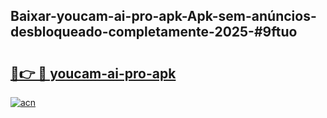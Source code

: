 ## Baixar-youcam-ai-pro-apk-Apk-sem-anúncios-desbloqueado-completamente-2025-#9ftuo

# <h2><a href="https://ainizakaria.my?title=youcam-ai-pro-apk&ref=22M">🔗👉 🔴 youcam-ai-pro-apk</a></h2>

[![acn](https://github.com/user-attachments/assets/0f9c940e-d8b0-45ae-aac7-cd30a18b3e1c)](https://ainizakaria.my?title=youcam-ai-pro-apk&ref=22M)

